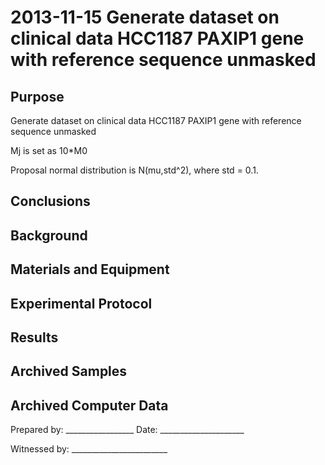 2013-11-15 Generate dataset on clinical data HCC1187 PAXIP1 gene with reference sequence unmasked
==============================

Purpose
------------
Generate dataset on clinical data HCC1187 PAXIP1 gene with reference sequence unmasked

Mj is set as 10*M0

Proposal normal distribution is N(mu,std^2), where std = 0.1.

Conclusions
-----------------

Background
-----------------



Materials and Equipment
------------------------------


Experimental Protocol
---------------------------


Results
-----------

Archived Samples
-------------------------

Archived Computer Data
------------------------------


Prepared by: _________________     Date: _____________________


Witnessed by: ________________________
